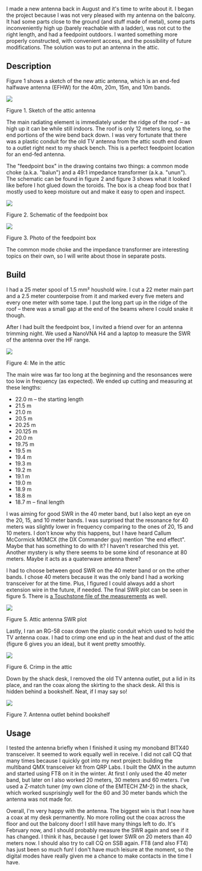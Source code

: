 I made a new antenna back in August and it's time to write about it. I began the
project because I was not very pleased with my antenna on the balcony. It had
some parts close to the ground (and stuff made of metal), some parts
inconveniently high up (barely reachable with a ladder), was not cut to the
right length, and had a feedpoint outdoors. I wanted something more properly
constructed, with convenient access, and the possibility of future
modifications. The solution was to put an antenna in the attic.


## Description

Figure 1 shows a sketch of the new attic antenna, which is an end-fed halfwave
antenna (EFHW) for the 40m, 20m, 15m, and 10m bands.

<div class="figure">
  <p><a href="files/attic_antenna.png"><img src="files/attic_antenna_thumbnail.png"></a></p>
  <p>Figure 1. Sketch of the attic antenna</p>
</div>

The main radiating element is immediately under the ridge of the roof – as high
up it can be while still indoors. The roof is only 12 meters long, so the end
portions of the wire bend back down. I was very fortunate that there was a
plastic conduit for the old TV antenna from the attic south end down to a outlet
right next to my shack bench. This is a perfect feedpoint location for an
end-fed antenna.

The "feedpoint box" in the drawing contains two things: a common mode choke
(a.k.a. "balun") and a 49:1 impedance transformer (a.k.a. "unun"). The schematic
can be found in figure 2 and figure 3 shows what it looked like before I hot
glued down the toroids. The box is a cheap food box that I mostly used to keep
moisture out and make it easy to open and inspect.

<div class="figure">
  <p><a href="files/feedpoint_box_schematic.jpg"><img src="files/feedpoint_box_schematic_thumbnail.jpg"></a></p>
  <p>Figure 2. Schematic of the feedpoint box</p>
</div>

<div class="figure">
  <p><a href="files/feedpoint_box_photo.jpg"><img src="files/feedpoint_box_photo_thumbnail.jpg"></a></p>
  <p>Figure 3. Photo of the feedpoint box</p>
</div>

The common mode choke and the impedance transformer are interesting topics on
their own, so I will write about those in separate posts.


## Build

I had a 25 meter spool of 1.5 mm² houshold wire. I cut a 22 meter main part and
a 2.5 meter counterpoise from it and marked every five meters and every one
meter with some tape. I put the long part up in the ridge of the roof – there
was a small gap at the end of the beams where I could snake it though.

After I had built the feedpoint box, I invited a friend over for an antenna
trimming night. We used a NanoVNA H4 and a laptop to measure the SWR of the
antenna over the HF range.

<div class="figure">
  <p><a href="files/me_in_the_attic.jpg"><img src="files/me_in_the_attic_thumbnail.jpg"></a></p>
  <p>Figure 4: Me in the attic</p>
</div>

The main wire was far too long at the beginning and the resonsances were too low
in frequency (as expected). We ended up cutting and measuring at these lengths:

* 22.0 m – the starting length
* 21.5 m
* 21.0 m
* 20.5 m
* 20.25 m
* 20.125 m
* 20.0 m
* 19.75 m
* 19.5 m
* 19.4 m
* 19.3 m
* 19.2 m
* 19.1 m
* 19.0 m
* 18.9 m
* 18.8 m
* 18.7 m – final length

I was aiming for good SWR in the 40 meter band, but I also kept an eye on the
20, 15, and 10 meter bands. I was surprised that the resonance for 40 meters was
slightly lower in frequency comparing to the ones of 20, 15 and 10 meters. I
don't know why this happens, but I have heard Callum McCormick M0MCX (the DX
Commander guy) mention "the end effect". Maybe that has something to do with it?
I haven't researched this yet. Another mystery is why there seems to be some
kind of resonance at 80 meters. Maybe it acts as a quaterwave antenna there?

I had to choose between good SWR on the 40 meter band or on the other bands. I
chose 40 meters because it was the only band I had a working transceiver for at
the time. Plus, I figured I could always add a short extension wire in the
future, if needed. The final SWR plot can be seen in figure 5. There is [a
Touchstone file of the measurements][s1p] as well.

<div class="figure">
  <p><a href="files/efhw_swr.png"><img src="files/efhw_swr_thumbnail.png"></a></p>
  <p>Figure 5. Attic antenna SWR plot</p>
</div>

[s1p]: files/efhw_18.7m.s1p "Attic antenna SWR measurement"

Lastly, I ran an RG-58 coax down the plastic conduit which used to hold the TV
antenna coax. I had to crimp one end up in the heat and dust of the attic
(figure 6 gives you an idea), but it went pretty smoothly.

<div class="figure">
  <p><a href="files/crimp_in_the_attic.jpg"><img src="files/crimp_in_the_attic_thumbnail.jpg"></a></p>
  <p>Figure 6. Crimp in the attic</p>
</div>

Down by the shack desk, I removed the old TV antenna outlet, put a lid in its
place, and ran the coax along the skirting to the shack desk. All this is hidden
behind a bookshelf. Neat, if I may say so!

<div class="figure">
  <p><a href="files/outlet.jpg"><img src="files/outlet_thumbnail.jpg"></a></p>
  <p>Figure 7. Antenna outlet behind bookshelf</p>
</div>



## Usage

I tested the antenna briefly when I finished it using my monoband BITX40
transceiver. It seemed to work equally well in receive. I did not call CQ that
many times because I quickly got into my next project: building the multiband
QMX transceiver kit from QRP Labs. I built the QMX in the autumn and started
using FT8 on it in the winter. At first I only used the 40 meter band, but later
on I also worked 20 meters, 30 meters and 60 meters. I've used a Z-match tuner
(my own clone of the EMTECH ZM-2) in the shack, which worked susprisingly well
for the 60 and 30 meter bands which the antenna was not made for.

Overall, I'm very happy with the antenna. The biggest win is that I now have a
coax at my desk permanently. No more rolling out the coax across the floor and
out the balcony door! I still have many things left to do. It's February now,
and I should probably measure the SWR again and see if it has changed. I think
it has, because I get lower SWR on 20 meters than 40 meters now. I should also
try to call CQ on SSB again. FT8 (and also FT4) has just been so much fun! I
don't have much leisure at the moment, so the digital modes have really given me
a chance to make contacts in the time I have.
